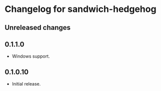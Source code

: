 # Changelog for sandwich-hedgehog

## Unreleased changes


## 0.1.1.0

* Windows support.

## 0.1.0.10

* Initial release.
